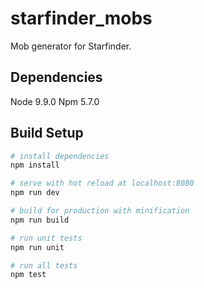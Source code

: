 # starfinder_mobs

Mob generator for Starfinder.

## Dependencies
Node 9.9.0
Npm 5.7.0

## Build Setup

``` bash
# install dependencies
npm install

# serve with hot reload at localhost:8080
npm run dev

# build for production with minification
npm run build

# run unit tests
npm run unit

# run all tests
npm test
```
